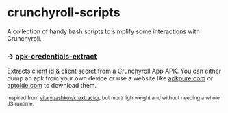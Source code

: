 # crunchyroll-scripts
A collection of handy bash scripts to simplify some interactions with Crunchyroll.

### → [apk-credentials-extract](./apk-credentials-extract.sh)
Extracts client id & client secret from a Crunchyroll App APK. You can either dump an apk from your own device or use a website like [apkpure.com](https://apkpure.com/) or [aptoide.com](https://aptoide.com/) to download them.

<sub>Inspired from [vitalygashkov/crextractor](https://github.com/vitalygashkov/crextractor), but more lightweight and without needing a whole JS runtime.</sub>
